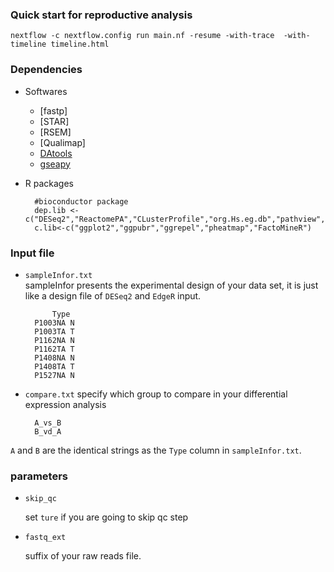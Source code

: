 
### Quick start  for reproductive analysis 

    nextflow -c nextflow.config run main.nf -resume -with-trace  -with-timeline timeline.html


### Dependencies 
* Softwares 
    * [fastp]
    * [STAR] 
    * [RSEM]
    * [Qualimap]
    * [DAtools](https://github.com/likelet/DAtools)
    * [gseapy](https://pypi.org/project/gseapy/) 
* R packages 
 
        #bioconductor package
        dep.lib <- c("DESeq2","ReactomePA","CLusterProfile","org.Hs.eg.db","pathview","topGO")
        c.lib<-c("ggplot2","ggpubr","ggrepel","pheatmap","FactoMineR")



### Input file  

* `sampleInfor.txt`  
sampleInfor presents the experimental design of your data set, it is just like a design file of `DESeq2` and `EdgeR` input.  

        	Type
        P1003NA	N
        P1003TA	T
        P1162NA	N
        P1162TA	T
        P1408NA	N
        P1408TA	T
        P1527NA	N
        
* `compare.txt`
specify which group to compare in your differential expression analysis 
        
        A_vs_B
        B_vd_A
`A` and `B` are the identical strings as the `Type` column in `sampleInfor.txt`.


### parameters 

* `skip_qc`   

    set `ture` if you are going to skip qc step 

* `fastq_ext`  
    
    suffix of your raw reads file. 

